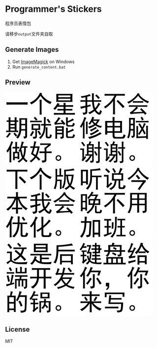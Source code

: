 # Programmer's Stickers
 程序员表情包

请移步`output`文件夹自取

## Generate Images
1. Get [ImageMagick](https://github.com/ImageMagick/ImageMagick) on Windows
2. Run `generate_content.bat`

## Preview
![](output/001.png)![](output/005.png)![](output/006.png)![](output/007.png)![](output/010.png)![](output/017.png)

## License
MIT
